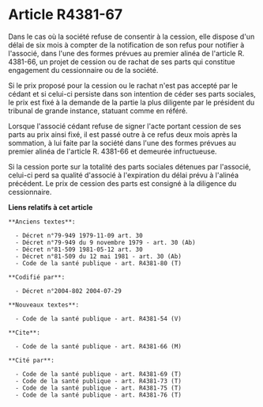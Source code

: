 # Article R4381-67

Dans le cas où la société refuse de consentir à la cession, elle dispose d'un délai de six mois à compter de la notification
de son refus pour notifier à l'associé, dans l'une des formes prévues au premier alinéa de l'article R. 4381-66, un projet de
cession ou de rachat de ses parts qui constitue engagement du cessionnaire ou de la société.

Si le prix proposé pour la cession ou le rachat n'est pas accepté par le cédant et si celui-ci persiste dans son intention de
céder ses parts sociales, le prix est fixé à la demande de la partie la plus diligente par le président du tribunal de grande
instance, statuant comme en référé.

Lorsque l'associé cédant refuse de signer l'acte portant cession de ses parts au prix ainsi fixé, il est passé outre à ce
refus deux mois après la sommation, à lui faite par la société dans l'une des formes prévues au premier alinéa de l'article
R. 4381-66 et demeurée infructueuse.

Si la cession porte sur la totalité des parts sociales détenues par l'associé, celui-ci perd sa qualité d'associé à
l'expiration du délai prévu à l'alinéa précédent. Le prix de cession des parts est consigné à la diligence du cessionnaire.

**Liens relatifs à cet article**

	**Anciens textes**:

	  - Décret n°79-949 1979-11-09 art. 30
	  - Décret n°79-949 du 9 novembre 1979 - art. 30 (Ab)
	  - Décret n°81-509 1981-05-12 art. 30
	  - Décret n°81-509 du 12 mai 1981 - art. 30 (Ab)
	  - Code de la santé publique - art. R4381-80 (T)

	**Codifié par**:

	  - Décret n°2004-802 2004-07-29

	**Nouveaux textes**:

	  - Code de la santé publique - art. R4381-54 (V)

	**Cite**:

	  - Code de la santé publique - art. R4381-66 (M)

	**Cité par**:

	  - Code de la santé publique - art. R4381-69 (T)
	  - Code de la santé publique - art. R4381-73 (T)
	  - Code de la santé publique - art. R4381-75 (T)
	  - Code de la santé publique - art. R4381-76 (T)
